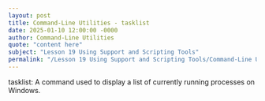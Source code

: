 ```yaml
---
layout: post
title: Command-Line Utilities - tasklist
date: 2025-01-10 12:00:00 -0000
author: Command-Line Utilities
quote: "content here"
subject: "Lesson 19 Using Support and Scripting Tools"
permalink: "/Lesson 19 Using Support and Scripting Tools/Command-Line Utilities/Command-Line Utilities - tasklist"
---
```


tasklist: A command used to display a list of currently running processes on Windows.
